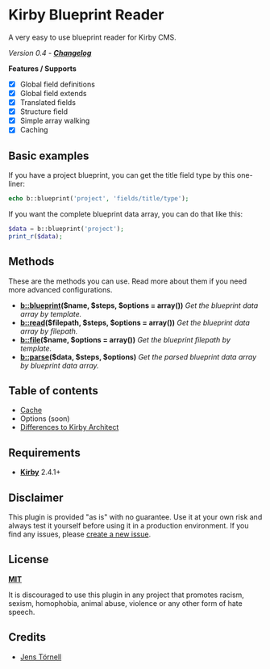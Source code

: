 # Kirby Blueprint Reader

A very easy to use blueprint reader for Kirby CMS.

*Version 0.4* - ***[Changelog](docs/changelog.md)***

**Features / Supports**

- [x] Global field definitions
- [x] Global field extends
- [x] Translated fields
- [x] Structure field
- [x] Simple array walking
- [x] Caching

## Basic examples

If you have a project blueprint, you can get the title field type by this one-liner:

```php
echo b::blueprint('project', 'fields/title/type');
```

If you want the complete blueprint data array, you can do that like this:

```php
$data = b::blueprint('project');
print_r($data);
```

## Methods

These are the methods you can use. Read more about them if you need more advanced configurations.

- **[b::blueprint](docs/bblueprint.md)($name, $steps, $options = array())**
  *Get the blueprint data array by template.*
- **[b::read](docs/bread.md)($filepath, $steps, $options = array())**
  *Get the blueprint data array by filepath.*
- **[b::file](docs/bfile.md)($name, $options = array())**
  *Get the blueprint filepath by template.*
- **[b::parse](docs/bparse.md)($data, $steps, $options)**
  *Get the parsed blueprint data array by blueprint data array.*

## Table of contents

- [Cache](docs/cache.md)
- Options (soon)
- [Differences to Kirby Architect](docs/compare.md)

## Requirements

- [**Kirby**](https://getkirby.com/) 2.4.1+

## Disclaimer

This plugin is provided "as is" with no guarantee. Use it at your own risk and always test it yourself before using it in a production environment. If you find any issues, please [create a new issue](https://github.com/username/kirby-blueprint-reader/issues/new).

## License

[**MIT**](https://opensource.org/licenses/MIT)

It is discouraged to use this plugin in any project that promotes racism, sexism, homophobia, animal abuse, violence or any other form of hate speech.

## Credits

- [Jens Törnell](https://github.com/jenstornell)